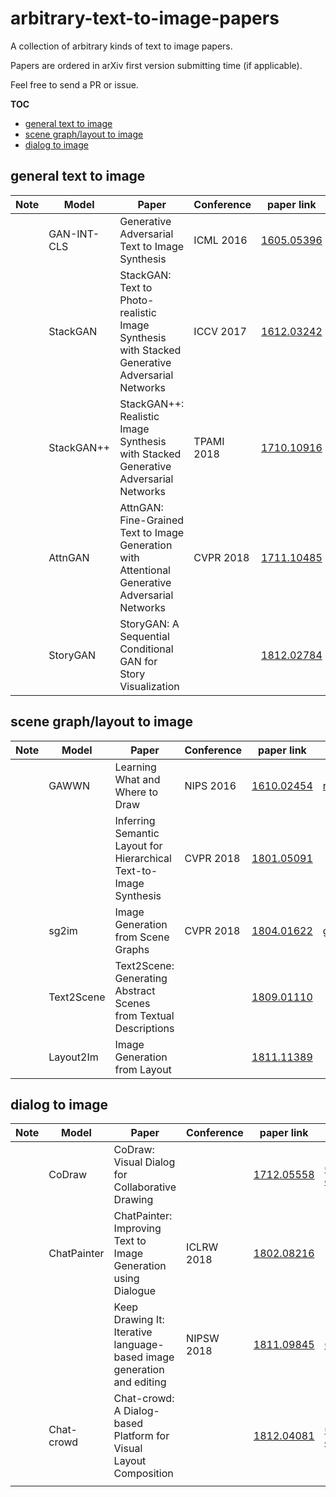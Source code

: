 # arbitrary-text-to-image-papers
A collection of arbitrary kinds of text to image papers.

Papers are ordered in arXiv first version submitting time (if applicable).

Feel free to send a PR or issue.



**TOC**

* [general text to image](#general-text-to-image)
* [scene graph/layout to image](#scene-graphlayout-to-image)
* [dialog to image](#dialog-to-image)



## general text to image

| Note | Model       | Paper                                                        | Conference | paper link                                     | code link                                                    |
| ---- | ----------- | ------------------------------------------------------------ | ---------- | ---------------------------------------------- | ------------------------------------------------------------ |
|      | GAN-INT-CLS | Generative Adversarial Text to Image Synthesis               | ICML 2016  | [1605.05396](https://arxiv.org/abs/1605.05396) | [reedscot/icml2016](https://github.com/reedscot/icml2016)    |
|      | StackGAN    | StackGAN: Text to Photo-realistic Image Synthesis with Stacked Generative Adversarial Networks | ICCV 2017  | [1612.03242](https://arxiv.org/abs/1612.03242) | [hanzhanggit/StackGAN](https://github.com/hanzhanggit/StackGAN) |
|      | StackGAN++  | StackGAN++: Realistic Image Synthesis with Stacked Generative Adversarial Networks | TPAMI 2018 | [1710.10916](https://arxiv.org/abs/1710.10916) | [hanzhanggit/StackGAN-v2](https://github.com/hanzhanggit/StackGAN-v2) |
|      | AttnGAN     | AttnGAN: Fine-Grained Text to Image Generation with Attentional Generative Adversarial Networks | CVPR 2018  | [1711.10485](https://arxiv.org/abs/1711.10485) | [taoxugit/AttnGAN](https://github.com/taoxugit/AttnGAN)      |
|      | StoryGAN    | StoryGAN: A Sequential Conditional GAN for Story Visualization |            | [1812.02784](https://arxiv.org/abs/1812.02784) |                                                              |



## scene graph/layout to image

| Note | Model      | Paper                                                        | Conference | paper link                                     | code link                                                 |
| ---- | ---------- | ------------------------------------------------------------ | ---------- | ---------------------------------------------- | --------------------------------------------------------- |
|      | GAWWN      | Learning What and Where to Draw                              | NIPS 2016  | [1610.02454](https://arxiv.org/abs/1610.02454) | [reedscot/nips2016](https://github.com/reedscot/nips2016) |
|      |            | Inferring Semantic Layout for Hierarchical Text-to-Image Synthesis | CVPR 2018  | [1801.05091](https://arxiv.org/abs/1801.05091) |                                                           |
|      | sg2im      | Image Generation from Scene Graphs                           | CVPR 2018  | [1804.01622](https://arxiv.org/abs/1804.01622) | [google/sg2im](https://github.com/google/sg2im)           |
|      | Text2Scene | Text2Scene: Generating Abstract Scenes from Textual Descriptions |            | [1809.01110](https://arxiv.org/abs/1809.01110) |                                                           |
|      | Layout2Im  | Image Generation from Layout                                 |            | [1811.11389](https://arxiv.org/abs/1811.11389) |                                                           |



## dialog to image

| Note | Model       | Paper                                                        | Conference | paper link                                     | code link                                                    |
| ---- | ----------- | ------------------------------------------------------------ | ---------- | ---------------------------------------------- | ------------------------------------------------------------ |
|      | CoDraw      | CoDraw: Visual Dialog for Collaborative Drawing              |            | [1712.05558](https://arxiv.org/abs/1712.05558) | [CoDraw dataset](https://github.com/facebookresearch/CoDraw) |
|      | ChatPainter | ChatPainter: Improving Text to Image Generation using Dialogue | ICLRW 2018 | [1802.08216](https://arxiv.org/abs/1802.08216) |                                                              |
|      |             | Keep Drawing It: Iterative language-based image generation and editing | NIPSW 2018 | [1811.09845](https://arxiv.org/abs/1811.09845) | [CLEVR dataset](https://github.com/facebookresearch/clevr-dataset-gen) |
|      | Chat-crowd  | Chat-crowd: A Dialog-based Platform for Visual Layout Composition |            | [1812.04081](https://arxiv.org/abs/1812.04081) | [uvavision/chat-crowd](https://github.com/uvavision/chat-crowd) |
|      |             |                                                              |            |                                                |                                                              |

